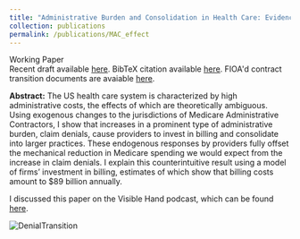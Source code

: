 ```yaml
---
title: "Administrative Burden and Consolidation in Health Care: Evidence from Medicare Contractor Transitions"
collection: publications
permalink: /publications/MAC_effect
---
```

Working Paper<br>
Recent draft available [here](https://rileyleague.github.io/files/MAC_transitions.pdf). BibTeX citation available [here](https://rileyleague.github.io/bibfiles/league2023administrative.md). FIOA'd contract transition documents are avaiable [here](https://www.dropbox.com/scl/fi/11jm7nhwuxj0qxqaynmug/Transition_Plans.zip?rlkey=qv2jru5l8f12ghxmmkotf52nv&dl=0).

**Abstract:** The US health care system is characterized by high administrative costs, the effects of which are theoretically ambiguous. Using exogenous changes to the jurisdictions of Medicare Administrative Contractors, I show that increases in a prominent type of administrative burden, claim denials, cause providers to invest in billing and consolidate into larger practices. These endogenous responses by providers fully offset the mechanical reduction in Medicare spending we would expect from the increase in claim denials. I explain this counterintuitive result using a model of firms’ investment in billing, estimates of which show that billing costs amount to \$89 billion annually.

I discussed this paper on the Visible Hand podcast, which can be found [here](https://www.thevisiblehand.uk/episodes/episode-52).

![DenialTransition](https://rileyleague.github.io/images/transition_deny.png)
